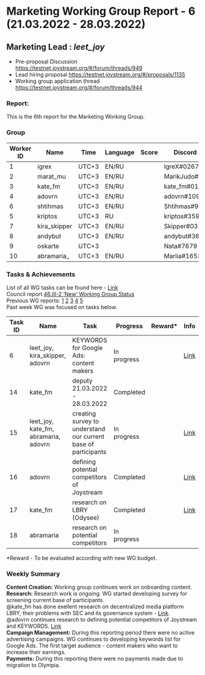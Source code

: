 # Marketing Working Group Report - 6 (21.03.2022 - 28.03.2022) 
## Marketing Lead : _leet_joy_ 
  
- Pre-proposal Discussion https://testnet.joystream.org/#/forum/threads/949
- Lead hiring proposal https://testnet.joystream.org/#/proposals/1135
- Working group application thread https://testnet.joystream.org/#/forum/threads/944
### Report:
This is the 6th report for the Marketing Working Group. 
### Group 
| Worker ID | Name | Time | Language | Score | Discord ID            |   
| --------- | ----------- | ---------------- | -------- | ---------- | ---------------- |  
| 1        | igrex          | UTC+3         | EN/RU     |    | IgreX#0267      |  
| 2        | marat_mu       | UTC+3         | EN/RU     |     | MarikJudo#1899  |  
| 3        | kate_fm        | UTC+3         | EN/RU     |    | kate_fm#0169    |  
| 4        | adovrn         | UTC+3         | EN/RU     |         | adovrn#1094     |  
| 6        | shtihmas       | UTC+3         | EN/RU     |         | Shtihmas#9582   |  
| 5        | kriptos        | UTC+3         | RU        |         | kriptos#3590    |  
| 7        | kira_skipper   | UTC+3         | EN/RU     |         | Skipper#0353    |
| 8        | andybut        | UTC+3         | EN/RU     |         | andybut#3606    |      
| 9        | oskarte        | UTC+3         |           |         | Nata#7679       |
| 10       | abramaria_     | UTC+3         | EN/RU          |         | Mariia#1653                |


### Tasks & Achievements
List of all WG tasks can be found here - [ Link ](https://docs.google.com/spreadsheets/d/1x12bAujENkCSMFVpegQQ-ZRS-JAqlPN4pT27VIqiY7c/edit?usp=sharing)  
Council report [46.III-2 ‘New’ Working Group Status](https://docs.google.com/document/d/1k9zqyAgEkLIXYiTxgkEQik5yGIEMULfERVdm3sSb_7g)  
Previous WG reports: [1](https://github.com/Joystream/community-repo/blob/master/working-groups/marketing/report_1.md) [2](https://github.com/Joystream/community-repo/blob/master/working-groups/marketing/report_2.md) [3](https://github.com/Joystream/community-repo/blob/master/working-groups/marketing/report_3.md) [4](https://github.com/Joystream/community-repo/blob/master/working-groups/marketing/report_4.md) [5](https://github.com/Joystream/community-repo/blob/ee033f2f542d94539aae68dd253543d0804a1740/working-groups/marketing/report_5.md)  
Past week WG was focused on tasks below.

| Task ID | Name | Task | Progress | Reward* | Info            |   
| --------- | ----------- | ---------------- | -------- | ---------- | -------- |  
| 6         | leet_joy, kira_skipper, adovrn       | KEYWORDS for Google Ads: content makers            | In progress       |           | [Link](https://docs.google.com/spreadsheets/d/18cMYhPGU2OorAxE37amI0iqMmeJ6UG9mz258BxYW3aw/edit#gid=0)  |  
| 14 | kate_fm      | deputy 21.03.2022 - 28.03.2022    | Completed      |        |  |
| 15 | leet_joy, kate_fm, abramaria, adovrn      | creating survey to understand our current base of participants   | In progress      |          | [Link](https://docs.google.com/spreadsheets/d/1x12bAujENkCSMFVpegQQ-ZRS-JAqlPN4pT27VIqiY7c/edit#gid=681322210)|
| 16 | adovrn      | defining potential competitors of Joystream  | Completed      |          | [Link](https://docs.google.com/spreadsheets/d/1x12bAujENkCSMFVpegQQ-ZRS-JAqlPN4pT27VIqiY7c/edit#gid=216664856)|
| 17 | kate_fm      | research on LBRY (Odysee)  | Completed     |          | [Link](https://medium.com/@katerina510/is-decentralization-a-philosophy-or-a-necessity-decentralized-governance-tools-85375f661ed)|
| 18 | abramaria      | research on potential competitors   | In progress    |          | |


*Reward - To be evaluated according with new WG budget.


### Weekly Summary

**Content Creation:** Working group continues work on onboarding content.  
**Research:** Research work is ongoing. WG started developing survey for screening current base of participants.  
@kate_fm has done exellent research on decentralized media platform LBRY, their problems with SEC and its governance system - [Link](https://medium.com/@katerina510/is-decentralization-a-philosophy-or-a-necessity-decentralized-governance-tools-85375f661ed).  
@adovrn continues research to defining potential competitors of Joystream and KEYWORDS.  [Link](https://docs.google.com/spreadsheets/d/18VIfD08MxStRcj7uMGb4PdTUBayUNyJbI82dLApKuBU/edit?usp=sharing)  
**Campaign Management:** During this reporting period there were no active advertising campaigns. WG continues to developing keywords list for Google Ads. The first target audience - content makers who want to increase their earnings.  
**Payments:** During this reporting there were no payments made due to migration to Olympia.
